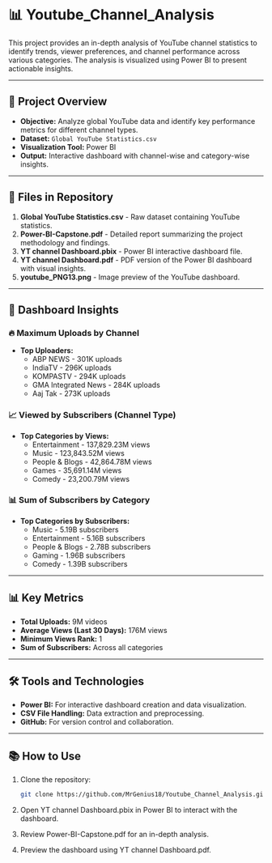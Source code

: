 # 📊 Youtube_Channel_Analysis

This project provides an in-depth analysis of YouTube channel statistics to identify trends, viewer preferences, and channel performance across various categories. The analysis is visualized using Power BI to present actionable insights.

---

## 🚀 Project Overview
- **Objective:** Analyze global YouTube data and identify key performance metrics for different channel types.
- **Dataset:** `Global YouTube Statistics.csv`
- **Visualization Tool:** Power BI
- **Output:** Interactive dashboard with channel-wise and category-wise insights.

---

## 📂 Files in Repository
1. **Global YouTube Statistics.csv** - Raw dataset containing YouTube statistics.
2. **Power-BI-Capstone.pdf** - Detailed report summarizing the project methodology and findings.
3. **YT channel Dashboard.pbix** - Power BI interactive dashboard file.
4. **YT channel Dashboard.pdf** - PDF version of the Power BI dashboard with visual insights.
5. **youtube_PNG13.png** - Image preview of the YouTube dashboard.

---

## 📸 Dashboard Insights
### 🔥 Maximum Uploads by Channel
- **Top Uploaders:**  
  - ABP NEWS - 301K uploads  
  - IndiaTV - 296K uploads  
  - KOMPASTV - 294K uploads  
  - GMA Integrated News - 284K uploads  
  - Aaj Tak - 273K uploads  

### 📈 Viewed by Subscribers (Channel Type)
- **Top Categories by Views:**  
  - Entertainment - 137,829.23M views  
  - Music - 123,843.52M views  
  - People & Blogs - 42,864.78M views  
  - Games - 35,691.14M views  
  - Comedy - 23,200.79M views  

### 📊 Sum of Subscribers by Category
- **Top Categories by Subscribers:**  
  - Music - 5.19B subscribers  
  - Entertainment - 5.16B subscribers  
  - People & Blogs - 2.78B subscribers  
  - Gaming - 1.96B subscribers  
  - Comedy - 1.39B subscribers  

---

## 📊 Key Metrics
- **Total Uploads:** 9M videos  
- **Average Views (Last 30 Days):** 176M views  
- **Minimum Views Rank:** 1  
- **Sum of Subscribers:** Across all categories  

---

## 🛠️ Tools and Technologies
- **Power BI:** For interactive dashboard creation and data visualization.
- **CSV File Handling:** Data extraction and preprocessing.
- **GitHub:** For version control and collaboration.

---

## 📚 How to Use
1. Clone the repository:
   ```bash
   git clone https://github.com/MrGenius18/Youtube_Channel_Analysis.git
2. Open YT channel Dashboard.pbix in Power BI to interact with the dashboard.

3. Review Power-BI-Capstone.pdf for an in-depth analysis.

4. Preview the dashboard using YT channel Dashboard.pdf.
